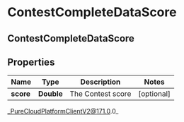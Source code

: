 # ContestCompleteDataScore

## ContestCompleteDataScore

## Properties

|Name | Type | Description | Notes|
|------------ | ------------- | ------------- | -------------|
| **score** | **Double** | The Contest score | [optional] |



_PureCloudPlatformClientV2@171.0.0_
